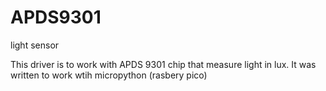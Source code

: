 # APDS9301
light sensor

This driver is to work with  APDS 9301 chip that measure light in lux. It was written to work wtih micropython (rasbery pico)

